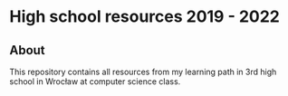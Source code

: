 # High school resources 2019 - 2022

## About

This repository contains all resources from my learning path in 3rd high school in Wrocław at computer science class.
